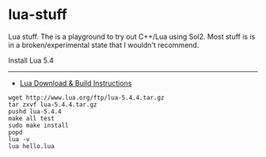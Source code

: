 # lua-stuff
Lua stuff. The is a playground to try out C++/Lua using Sol2.  Most stuff is  is in a broken/experimental state that I wouldn't recommend.

Install Lua 5.4
----------- ---

* [Lua Download & Build Instructions](https://www.lua.org/download.html)

```
wget http://www.lua.org/ftp/lua-5.4.4.tar.gz
tar zxvf lua-5.4.4.tar.gz
pushd lua-5.4.4
make all test
sudo make install
popd
lua -v
lua hello.lua
```






